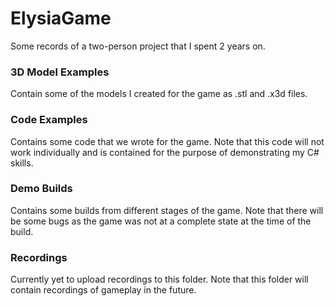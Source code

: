 # ElysiaGame
Some records of a two-person project that I spent 2 years on.

### 3D Model Examples 
Contain some of the models I created for the game as .stl and .x3d files.

### Code Examples 
Contains some code that we wrote for the game. Note that this code will not work individually and is contained for the purpose of demonstrating my C# skills.

### Demo Builds
Contains some builds from different stages of the game. Note that there will be some bugs as the game was not at a complete state at the time of the build. 

### Recordings
Currently yet to upload recordings to this folder. Note that this folder will contain recordings of gameplay in the future.

